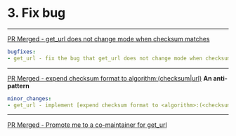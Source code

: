 # 3. Fix bug

---

[PR Merged -  get_url does not change mode when checksum matches](https://github.com/ansible/ansible/pull/43623)

```yaml
bugfixes:
- get_url - fix the bug that get_url does not change mode when checksum matches (https://github.com/ansible/ansible/issues/29614)
```

---

[PR Merged -  expend checksum format to algorithm:(checksum|url)](https://github.com/ansible/ansible/pull/43751) **An anti-pattern**

```yaml
minor_changes:
- get_url - implement [expend checksum format to <algorithm>:(<checksum>|<url>)] (https://github.com/ansible/ansible/issues/27617)
```

---
[PR Merged - Promote me to a co-maintainer for get_url](https://github.com/ansible/ansible/pull/43864)